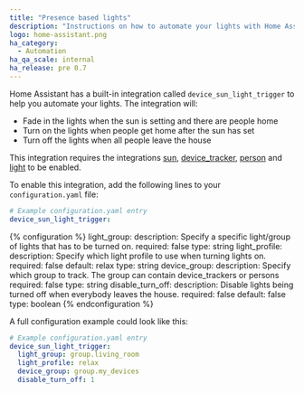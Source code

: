 ```yaml
---
title: "Presence based lights"
description: "Instructions on how to automate your lights with Home Assistant."
logo: home-assistant.png
ha_category:
  - Automation
ha_qa_scale: internal
ha_release: pre 0.7
---
```


Home Assistant has a built-in integration called `device_sun_light_trigger` to help you automate your lights. The integration will:

 * Fade in the lights when the sun is setting and there are people home
 * Turn on the lights when people get home after the sun has set
 * Turn off the lights when all people leave the house

This integration requires the integrations [sun](/components/sun/), [device_tracker](/components/device_tracker/), [person](/components/person/) and [light](/components/light/) to be enabled.

To enable this integration, add the following lines to your `configuration.yaml` file:

```yaml
# Example configuration.yaml entry
device_sun_light_trigger:
```

{% configuration %}
light_group:
  description: Specify a specific light/group of lights that has to be turned on.
  required: false
  type: string
light_profile:
  description: Specify which light profile to use when turning lights on.
  required: false
  default: relax
  type: string
device_group:
  description: Specify which group to track. The group can contain device_trackers or persons
  required: false
  type: string
disable_turn_off:
  description: Disable lights being turned off when everybody leaves the house.
  required: false
  default: false
  type: boolean
{% endconfiguration %}

A full configuration example could look like this:

```yaml
# Example configuration.yaml entry
device_sun_light_trigger:
  light_group: group.living_room
  light_profile: relax
  device_group: group.my_devices
  disable_turn_off: 1
``` 
